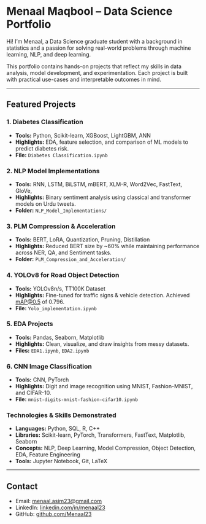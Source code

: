 # Menaal Maqbool – Data Science Portfolio

Hi! I’m Menaal, a Data Science graduate student with a background in statistics and a passion for solving real-world problems through machine learning, NLP, and deep learning.

This portfolio contains hands-on projects that reflect my skills in data analysis, model development, and experimentation. Each project is built with practical use-cases and interpretable outcomes in mind.

---

## Featured Projects

### 1. Diabetes Classification
- **Tools:** Python, Scikit-learn, XGBoost, LightGBM, ANN
- **Highlights:** EDA, feature selection, and comparison of ML models to predict diabetes risk.
- **File:** `Diabetes Classification.ipynb`

### 2. NLP Model Implementations
- **Tools:** RNN, LSTM, BiLSTM, mBERT, XLM-R, Word2Vec, FastText, GloVe, 
- **Highlights:** Binary sentiment analysis using classical and transformer models on Urdu tweets.
- **Folder:** `NLP_Model_Implementations/`

### 3. PLM Compression & Acceleration
- **Tools:** BERT, LoRA, Quantization, Pruning, Distillation
- **Highlights:** Reduced BERT size by ~60% while maintaining performance across NER, QA, and Sentiment tasks.
- **Folder:** `PLM_Compression_and_Acceleration/`

### 4. YOLOv8 for Road Object Detection
- **Tools:** YOLOv8n/s, TT100K Dataset
- **Highlights:** Fine-tuned for traffic signs & vehicle detection. Achieved mAP@0.5 of 0.796.
- **File:** `Yolo_implementation.ipynb`

### 5. EDA Projects
- **Tools:** Pandas, Seaborn, Matplotlib
- **Highlights:** Clean, visualize, and draw insights from messy datasets.
- **Files:** `EDA1.ipynb`, `EDA2.ipynb`

### 6. CNN Image Classification
- **Tools:** CNN, PyTorch
- **Highlights:** Digit and image recognition using MNIST, Fashion-MNIST, and CIFAR-10.
- **File:** `mnist-digits-mnist-fashion-cifar10.ipynb`

### Technologies & Skills Demonstrated
- **Languages:** Python, SQL, R, C++
- **Libraries:** Scikit-learn, PyTorch, Transformers, FastText, Matplotlib, Seaborn
- **Concepts:** NLP, Deep Learning, Model Compression, Object Detection, EDA, Feature Engineering
- **Tools:** Jupyter Notebook, Git, LaTeX

---

## Contact
- Email: menaal.asim23@gmail.com  
- LinkedIn: [linkedin.com/in/menaal23](www.linkedin.com/in/menaal23)  
- GitHub: [github.com/Menaal23](https://github.com/Menaal23)


